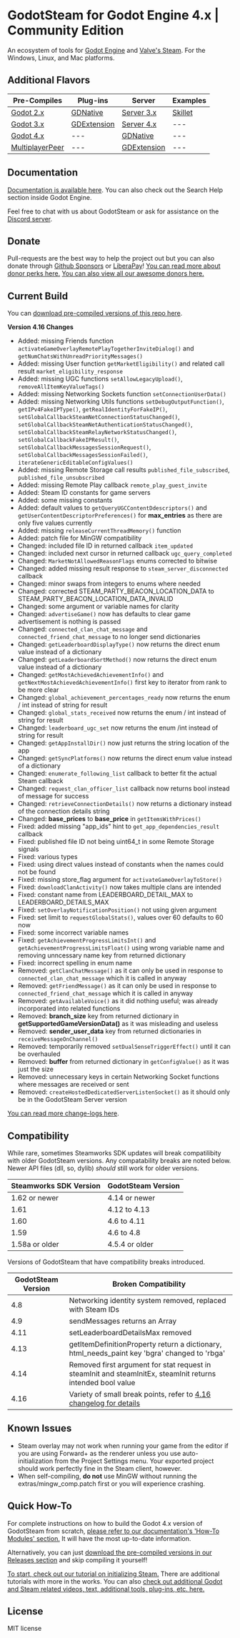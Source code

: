 # GodotSteam for Godot Engine 4.x | Community Edition
An ecosystem of tools for [Godot Engine](https://godotengine.org) and [Valve's Steam](https://store.steampowered.com). For the Windows, Linux, and Mac platforms.

Additional Flavors
---
Pre-Compiles | Plug-ins | Server | Examples
--- | --- | --- | ---
[Godot 2.x](https://codeberg.org/godotsteam/godotsteam/src/branch/godot2) | [GDNative](https://codeberg.org/godotsteam/godotsteam/src/branch/gdnative) | [Server 3.x](https://codeberg.org/godotsteam/godotsteam-server/src/branch/godot3) | [Skillet](https://codeberg.org/godotsteam/skillet)
[Godot 3.x](https://codeberg.org/godotsteam/godotsteam/src/branch/godot3) | [GDExtension](https://codeberg.org/godotsteam/godotsteam/src/branch/gdextension) | [Server 4.x](https://codeberg.org/godotsteam/godotsteam-server/src/branch/godot4) | ---
[Godot 4.x](https://codeberg.org/godotsteam/godotsteam/src/branch/godot4) | --- | [GDNative](https://codeberg.org/godotsteam/godotsteam-server/src/branch/gdnative) | ---
[MultiplayerPeer](https://codeberg.org/godotsteam/multiplayerpeer)| --- | [GDExtension](https://codeberg.org/godotsteam/godotsteam-server/src/branch/gdextension) | ---

Documentation
---
[Documentation is available here](https://godotsteam.com). You can also check out the Search Help section inside Godot Engine.

Feel free to chat with us about GodotSteam or ask for assistance on the [Discord server](https://discord.gg/SJRSq6K).

Donate
---
Pull-requests are the best way to help the project out but you can also donate through [Github Sponsors](https://github.com/sponsors/Gramps) or [LiberaPay](https://liberapay.com/godotsteam/donate)! [You can read more about donor perks here.](https://godotsteam.com/contribute/donations/)  [You can also view all our awesome donors here.](https://godotsteam.com/contribute/donors/)

Current Build
---
You can [download pre-compiled versions of this repo here](https://codeberg.org/godotsteam/godotsteam/releases).

**Version 4.16 Changes**
- Added: missing Friends function `activateGameOverlayRemotePlayTogetherInviteDialog()` and `getNumChatsWithUnreadPriorityMessages()`
- Added: missing User function `getMarketEligibility()` and related call result `market_eligibility_response`
- Added: missing UGC functions `setAllowLegacyUpload()`, `removeAllItemKeyValueTags()`
- Added: missing Networking Sockets function `setConnectionUserData()`
- Added: missing Networking Utils functions `setDebugOutputFunction()`, `getIPv4FakeIPType()`, `getRealIdentityForFakeIP()`, `setGlobalCallbackSteamNetConnectionStatusChanged()`, `setGlobalCallbackSteamNetAuthenticationStatusChanged()`, `setGlobalCallbackSteamRelayNetworkStatusChanged()`, `setGlobalCallbackFakeIPResult()`, `setGlobalCallbackMessagesSessionRequest()`, `setGlobalCallbackMessagesSessionFailed()`, `iterateGenericEditableConfigValues()`
- Added: missing Remote Storage call results `published_file_subscribed`, `published_file_unsubscribed`
- Added: missing Remote Play callback `remote_play_guest_invite`
- Added: Steam ID constants for game servers
- Added: some missing constants
- Added: default values to `getQueryUGCContentDdescriptors()` and `getUserContentDescriptorPreferences()` for **max_entries** as there are only five values currently
- Added: missing `releaseCurrentThreadMemory()` function
- Added: patch file for MinGW compatibility
- Changed: included file ID in returned callback `item_updated`
- Changed: included next cursor in returned callback `ugc_query_completed`
- Changed: `MarketNotAllowedReasonFlags` enums corrected to bitwise
- Changed: added missing result response to `steam_server_disconnected` callback
- Changed: minor swaps from integers to enums where needed
- Changed: corrected STEAM_PARTY_BEACON_LOCATION_DATA to STEAM_PARTY_BEACON_LOCATION_DATA_INVALID
- Changed: some argument or variable names for clarity
- Changed: `advertiseGame()` now has defaults to clear game advertisement is nothing is passed
- Changed: `connected_clan_chat_message` and `connected_friend_chat_message` to no longer send dictionaries
- Changed: `getLeaderboardDisplayType()` now returns the direct enum value instead of a dictionary
- Changed: `getLeaderboardSortMethod()` now returns the direct enum value instead of a dictionary
- Changed: `getMostAchievedAchievementInfo()` and `getNextMostAchievedAchievementInfo()` first key to iterator from rank to be more clear
- Changed: `global_achievement_percentages_ready` now returns the enum / int instead of string for result
- Changed: `global_stats_received` now returns the enum / int instead of string for result
- Changed: `leaderboard_ugc_set` now returns the enum /int instead of string for result
- Changed: `getAppInstallDir()` now just returns the string location of the app
- Changed: `getSyncPlatforms()` now returns the direct enum value instead of a dictionary
- Changed: `enumerate_following_list` callback to better fit the actual Steam callback
- Changed: `request_clan_officer_list` callback now returns bool instead of message for success
- Changed: `retrieveConnectionDetails()` now returns a dictionary instead of the connection details string
- Changed: **base_prices** to **base_price** in `getItemsWithPrices()`
- Fixed: added missing "app_ids" hint to `get_app_dependencies_result` callback
- Fixed: published file ID not being uint64_t in some Remote Storage signals
- Fixed: various types
- Fixed: using direct values instead of constants when the names could not be found
- Fixed: missing store_flag argument for `activateGameOverlayToStore()`
- Fixed: `downloadClanActivity()` now takes multiple clans are intended
- Fixed: constant name from LEADERBOARD_DETAIL_MAX to LEADERBOARD_DETAILS_MAX
- Fixed: `setOverlayNotificationPosition()` not using given argument
- Fixed: set limit to `requestGlobalStats()`, values over 60 defaults to 60 now
- Fixed: some incorrect variable names
- Fixed: `getAchievementProgressLimitsInt()` and `getAchievementProgressLimitsFloat()` using wrong variable name and removing unncessary name key from returned dictionary
- Fixed: incorrect spelling in enum name
- Removed: `getClanChatMessage()` as it can only be used in response to `connected_clan_chat_message` which it is called in anyway
- Removed: `getFriendMessage()` as it can only be used in response to `connected_friend_chat_message` which it is called in anyway
- Removed: `getAvailableVoice()` as it did nothing useful; was already incorporated into related functions
- Removed: **branch_size** key from returned dictionary in **getSupportedGameVersionData()** as it was misleading and useless
- Removed: **sender_user_data** key from returned dictionaries in `receiveMessageOnChannel()`
- Removed: temporarily removed `setDualSenseTriggerEffect()` until it can be overhauled
- Removed: **buffer** from returned dictionary in `getConfigValue()` as it was just the size
- Removed: unnecessary keys in certain Networking Socket functions where messages are received or sent
- Removed: `createHostedDedicatedServerListenSocket()` as it should only be in the GodotSteam Server version

[You can read more change-logs here](https://godotsteam.com/changelog/godot4/).

Compatibility
---
While rare, sometimes Steamworks SDK updates will break compatilibity with older GodotSteam versions. Any compatability breaks are noted below. Newer API files (dll, so, dylib) _should_ still work for older versions.

Steamworks SDK Version | GodotSteam Version
---|---
1.62 or newer | 4.14 or newer
1.61 | 4.12 to 4.13
1.60 | 4.6 to 4.11
1.59 | 4.6 to 4.8
1.58a or older | 4.5.4 or older

Versions of GodotSteam that have compatibility breaks introduced.

GodotSteam Version | Broken Compatibility
---|---
4.8 | Networking identity system removed, replaced with Steam IDs
4.9 | sendMessages returns an Array
4.11 | setLeaderboardDetailsMax removed
4.13 | getItemDefinitionProperty return a dictionary, html_needs_paint key 'bgra' changed to 'rbga'
4.14 | Removed first argument for stat request in steamInit and steamInitEx, steamInit returns intended bool value
4.16 | Variety of small break points, refer to [4.16 changelog for details](https://godotsteam.com/changelog/godot4/)

Known Issues
---
- Steam overlay may not work when running your game from the editor if you are using Forward+ as the renderer unless you use auto-initialization from the Project Settings menu.  Your exported project should work perfectly fine in the Steam client, however.
- When self-compiling, **do not** use MinGW without running the extras/mingw_comp.patch first or you will experience crashing.

Quick How-To
---
For complete instructions on how to build the Godot 4.x version of GodotSteam from scratch, [please refer to our documentation's 'How-To Modules' section.](https://godotsteam.com/howto/modules/) It will have the most up-to-date information.

Alternatively, you can just [download the pre-compiled versions in our Releases section](https://codeberg.org/godotsteam/godotsteam/releases) and skip compiling it yourself!

[To start, check out our tutorial on initializing Steam.](https://godotsteam.com/tutorials/initializing/)  There are additional tutorials with more in the works.  You can also [check out additional Godot and Steam related videos, text, additional tools, plug-ins, etc. here.](https://godotsteam.com/tutorials/external/)

License
---
MIT license
